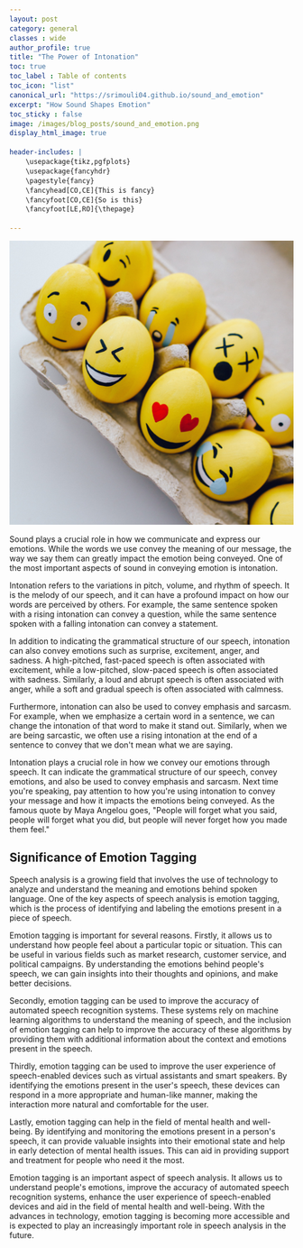 ```yaml
---
layout: post
category: general
classes : wide
author_profile: true
title: "The Power of Intonation"
toc: true
toc_label : Table of contents
toc_icon: "list"
canonical_url: "https://srimouli04.github.io/sound_and_emotion"
excerpt: "How Sound Shapes Emotion"
toc_sticky : false
image: /images/blog_posts/sound_and_emotion.png
display_html_image: true

header-includes: |
    \usepackage{tikz,pgfplots}
    \usepackage{fancyhdr}
    \pagestyle{fancy}
    \fancyhead[CO,CE]{This is fancy}
    \fancyfoot[CO,CE]{So is this}
    \fancyfoot[LE,RO]{\thepage}

---
```

![](/images/blog_posts/sound_and_emotion.png)  

Sound plays a crucial role in how we communicate and express our emotions. While the words we use convey the meaning of our message, the way we say them can greatly impact the emotion being conveyed. One of the most important aspects of sound in conveying emotion is intonation.

Intonation refers to the variations in pitch, volume, and rhythm of speech. It is the melody of our speech, and it can have a profound impact on how our words are perceived by others. For example, the same sentence spoken with a rising intonation can convey a question, while the same sentence spoken with a falling intonation can convey a statement.

In addition to indicating the grammatical structure of our speech, intonation can also convey emotions such as surprise, excitement, anger, and sadness. A high-pitched, fast-paced speech is often associated with excitement, while a low-pitched, slow-paced speech is often associated with sadness. Similarly, a loud and abrupt speech is often associated with anger, while a soft and gradual speech is often associated with calmness.

Furthermore, intonation can also be used to convey emphasis and sarcasm. For example, when we emphasize a certain word in a sentence, we can change the intonation of that word to make it stand out. Similarly, when we are being sarcastic, we often use a rising intonation at the end of a sentence to convey that we don't mean what we are saying.

Intonation plays a crucial role in how we convey our emotions through speech. It can indicate the grammatical structure of our speech, convey emotions, and also be used to convey emphasis and sarcasm. Next time you're speaking, pay attention to how you're using intonation to convey your message and how it impacts the emotions being conveyed. As the famous quote by Maya Angelou goes, "People will forget what you said, people will forget what you did, but people will never forget how you made them feel."


## Significance of Emotion Tagging 

Speech analysis is a growing field that involves the use of technology to analyze and understand the meaning and emotions behind spoken language. One of the key aspects of speech analysis is emotion tagging, which is the process of identifying and labeling the emotions present in a piece of speech.

Emotion tagging is important for several reasons. Firstly, it allows us to understand how people feel about a particular topic or situation. This can be useful in various fields such as market research, customer service, and political campaigns. By understanding the emotions behind people's speech, we can gain insights into their thoughts and opinions, and make better decisions.

Secondly, emotion tagging can be used to improve the accuracy of automated speech recognition systems. These systems rely on machine learning algorithms to understand the meaning of speech, and the inclusion of emotion tagging can help to improve the accuracy of these algorithms by providing them with additional information about the context and emotions present in the speech.

Thirdly, emotion tagging can be used to improve the user experience of speech-enabled devices such as virtual assistants and smart speakers. By identifying the emotions present in the user's speech, these devices can respond in a more appropriate and human-like manner, making the interaction more natural and comfortable for the user.

Lastly, emotion tagging can help in the field of mental health and well-being. By identifying and monitoring the emotions present in a person's speech, it can provide valuable insights into their emotional state and help in early detection of mental health issues. This can aid in providing support and treatment for people who need it the most.

Emotion tagging is an important aspect of speech analysis. It allows us to understand people's emotions, improve the accuracy of automated speech recognition systems, enhance the user experience of speech-enabled devices and aid in the field of mental health and well-being. With the advances in technology, emotion tagging is becoming more accessible and is expected to play an increasingly important role in speech analysis in the future.

